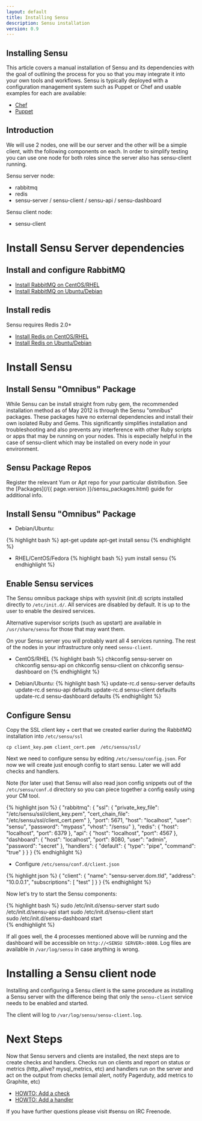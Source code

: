 ```yaml
---
layout: default
title: Installing Sensu
description: Sensu installation
version: 0.9
---
```


Installing Sensu
----------------
This article covers a manual installation of Sensu and its dependencies with the goal of outlining the process for you so that you may integrate it into your own tools and workflows. Sensu is typically deployed with a configuration management system such as Puppet or Chef and usable examples for each are available:

* [Chef](https://github.com/sensu/sensu-chef)
* [Puppet](https://github.com/sensu/sensu-puppet)

Introduction
------------
We will use 2 nodes, one will be our server and the other will be a simple client, with the following components on each. In order to simplify testing you can use one node for both roles since the server also has sensu-client running.

Sensu server node:

- rabbitmq
- redis
- sensu-server / sensu-client / sensu-api / sensu-dashboard

Sensu client node:

- sensu-client

Install Sensu Server dependencies
===========================

Install and configure RabbitMQ
-----------------------------

- [Install RabbitMQ on CentOS/RHEL](https://github.com/sensu/sensu/wiki/Install-RabbitMQ-on-CentOS-RHEL)
- [Install RabbitMQ on Ubuntu/Debian](https://github.com/sensu/sensu/wiki/Install-RabbitMQ-on-Ubuntu-Debian)

Install redis
-------------

Sensu requires Redis 2.0+

- [Install Redis on CentOS/RHEL](https://github.com/sensu/sensu/wiki/Install-Redis-on-CentOS-RHEL)
- [Install Redis on Ubuntu/Debian](https://github.com/sensu/sensu/wiki/Install-Redis-on-Ubuntu-Debian)

Install Sensu
=============

Install Sensu "Omnibus" Package
-------------------------

While Sensu can be install straight from ruby gem, the recommended
installation method as of May 2012 is through the Sensu "omnibus"
packages. These packages have no external dependencies and install their
own isolated Ruby and Gems. This significantly simplifies installation
and troubleshooting and also prevents any interference with other Ruby
scripts or apps that may be running on your nodes. This is especially
helpful in the case of sensu-client which may be installed on every node
in your environment.

Sensu Package Repos
-------------------

Register the relevant Yum or Apt repo for your particular distribution.
See the [Packages](/{{ page.version }}/sensu_packages.html) guide for additional info.

Install Sensu "Omnibus" Package
-------------------

* Debian/Ubuntu:

{% highlight bash %}
apt-get update
apt-get install sensu
{% endhighlight %}

* RHEL/CentOS/Fedora
{% highlight bash %}
yum install sensu
{% endhighlight %}

Enable Sensu services
-------------------

The Sensu omnibus package ships with sysvinit (init.d) scripts installed directly to `/etc/init.d/`. All services are disabled by default. It is up to the user to enable the desired services.

Alternative supervisor scripts (such as upstart) are available in `/usr/share/sensu` for those that may want them.

On your Sensu server you will probably want all 4 services running. The rest of the nodes in your infrastructure only need `sensu-client`.

* CentOS/RHEL
{% highlight bash %}
chkconfig sensu-server on
chkconfig sensu-api on
chkconfig sensu-client on
chkconfig sensu-dashboard on
{% endhighlight %}

* Debian/Ubuntu:
{% highlight bash %}
update-rc.d sensu-server defaults
update-rc.d sensu-api defaults
update-rc.d sensu-client defaults
update-rc.d sensu-dashboard defaults
{% endhighlight %}

Configure Sensu
---------------

Copy the SSL client key + cert that we created earlier during the RabbitMQ installation into `/etc/sensu/ssl`

    cp client_key.pem client_cert.pem  /etc/sensu/ssl/

Next we need to configure sensu by editing `/etc/sensu/config.json`. For now we will create just enough config to start sensu. Later we will add checks and handlers.

Note (for later use) that Sensu will also read json config snippets out of the  `/etc/sensu/conf.d` directory so you can piece together a config easily using your CM tool.

{% highlight json %}
    {
      "rabbitmq": {
        "ssl": {
          "private_key_file": "/etc/sensu/ssl/client_key.pem",
          "cert_chain_file": "/etc/sensu/ssl/client_cert.pem"
        },
        "port": 5671,
        "host": "localhost",
        "user": "sensu",
        "password": "mypass",
        "vhost": "/sensu"
      },
      "redis": {
        "host": "localhost",
        "port": 6379
      },
      "api": {
        "host": "localhost",
        "port": 4567
      },
      "dashboard": {
        "host": "localhost",
        "port": 8080,
        "user": "admin",
        "password": "secret"
      },
      "handlers": {
        "default": {
          "type": "pipe",
          "command": "true"
        }
      }
    }
{% endhighlight %}

* Configure `/etc/sensu/conf.d/client.json`

{% highlight json %}
    {
      "client": {
        "name": "sensu-server.dom.tld",
        "address": "10.0.0.1",
        "subscriptions": [ "test" ]
      }
    }
{% endhighlight %}


Now let's try to start the Sensu components:

{% highlight bash %}
    sudo /etc/init.d/sensu-server start
    sudo /etc/init.d/sensu-api start
    sudo /etc/init.d/sensu-client start    
    sudo /etc/init.d/sensu-dashboard start    
{% endhighlight %}

If all goes well, the 4 processes mentioned above will be running and the dashboard will be accessible on `http://<SENSU SERVER>:8080`. Log files are available in `/var/log/sensu` in case anything is wrong.

Installing a Sensu client node
==============================

Installing and configuring a Sensu client is the same procedure as installing a Sensu server with the difference being that only the `sensu-client` service needs to be enabled and started.

The client will log to `/var/log/sensu/sensu-client.log`.

Next Steps
==========

Now that Sensu servers and clients are installed, the next steps are to create checks and handlers. Checks run on clients and report on status or metrics (http_alive? mysql_metrics, etc) and handlers run on the server and act on the output from checks (email alert, notify Pagerduty, add metrics to Graphite, etc)

- [HOWTO: Add a check](https://github.com/sensu/sensu/wiki/HOWTO:-Add-a-check)
- [HOWTO: Add a handler](https://github.com/sensu/sensu/wiki/HOWTO:-Add-a-handler)

If you have further questions please visit #sensu on IRC Freenode.
